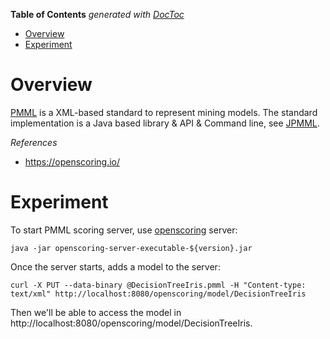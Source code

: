 <!-- START doctoc generated TOC please keep comment here to allow auto update -->
<!-- DON'T EDIT THIS SECTION, INSTEAD RE-RUN doctoc TO UPDATE -->
**Table of Contents**  *generated with [DocToc](https://github.com/thlorenz/doctoc)*

- [Overview](#overview)
- [Experiment](#experiment)

<!-- END doctoc generated TOC please keep comment here to allow auto update -->

# Overview

[PMML](http://dmg.org/pmml/v4-4/GeneralStructure.html) is a XML-based standard to represent mining
models. The standard implementation is a Java based library & API & Command line, see [JPMML](https://github.com/jpmml/).

*References*

- https://openscoring.io/

# Experiment

To start PMML scoring server, use [openscoring](https://github.com/openscoring/openscoring) server:

```
java -jar openscoring-server-executable-${version}.jar
```

Once the server starts, adds a model to the server:

```
curl -X PUT --data-binary @DecisionTreeIris.pmml -H "Content-type: text/xml" http://localhost:8080/openscoring/model/DecisionTreeIris
```

Then we'll be able to access the model in http://localhost:8080/openscoring/model/DecisionTreeIris.
